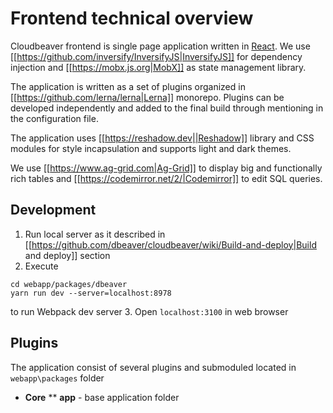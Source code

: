 # Frontend technical overview

Cloudbeaver frontend is single page application written in [React](https://reactjs.org).
We use [[https://github.com/inversify/InversifyJS|InversifyJS]] for dependency injection and [[https://mobx.js.org|MobX]] as state management library. 

The application is written as a set of plugins organized in [[https://github.com/lerna/lerna|Lerna]] monorepo. Plugins can be developed independently and added to the final build through mentioning in the configuration file.

The application uses [[https://reshadow.dev||Reshadow]] library and CSS modules for style incapsulation and supports light and dark themes.

We use [[https://www.ag-grid.com|Ag-Grid]] to display big and functionally rich tables and [[https://codemirror.net/2/|Codemirror]] to edit SQL queries.

## Development
1. Run local server as it described in [[https://github.com/dbeaver/cloudbeaver/wiki/Build-and-deploy|Build and deploy]] section
2. Execute
```
cd webapp/packages/dbeaver
yarn run dev --server=localhost:8978
```
to run Webpack dev server
3. Open `localhost:3100` in web browser

## Plugins
The application consist of several plugins and submoduled located in `webapp\packages` folder
* **Core**
** **app** - base application folder
